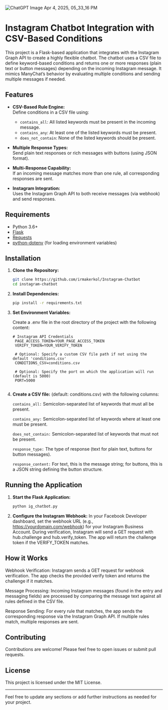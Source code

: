 
![ChatGPT Image Apr 4, 2025, 05_33_16 PM](https://github.com/user-attachments/assets/6f0b72ad-1c36-42f7-aac4-8b3b7a53f43e)

# Instagram Chatbot Integration with CSV-Based Conditions

This project is a Flask-based application that integrates with the Instagram Graph API to create a highly flexible chatbot. The chatbot uses a CSV file to define keyword-based conditions and returns one or more responses (plain text or button messages) depending on the incoming Instagram message. It mimics ManyChat’s behavior by evaluating multiple conditions and sending multiple messages if needed.

## Features

- **CSV-Based Rule Engine:**  
  Define conditions in a CSV file using:
  - `contains_all`: All listed keywords must be present in the incoming message.
  - `contains_any`: At least one of the listed keywords must be present.
  - `does_not_contain`: None of the listed keywords should be present.
  
- **Multiple Response Types:**  
  Send plain text responses or rich messages with buttons (using JSON format).

- **Multi-Response Capability:**  
  If an incoming message matches more than one rule, all corresponding responses are sent.

- **Instagram Integration:**  
  Uses the Instagram Graph API to both receive messages (via webhook) and send responses.

## Requirements

- Python 3.6+
- [Flask](https://flask.palletsprojects.com/)
- [Requests](https://docs.python-requests.org/)
- [python-dotenv](https://github.com/theskumar/python-dotenv) (for loading environment variables)

## Installation

1. **Clone the Repository:**

   ```bash
   git clone https://github.com/irmakerkol/Instagram-Chatbot
   cd instagram-chatbot
   
2. **Install Dependencies:**

   ```bash
   pip install -r requirements.txt

3. **Set Environment Variables:**

   Create a .env file in the root directory of the project with the following content:

   ```dotenv
   # Instagram API Credentials
    PAGE_ACCESS_TOKEN=YOUR_PAGE_ACCESS_TOKEN
    VERIFY_TOKEN=YOUR_VERIFY_TOKEN
    
    # Optional: Specify a custom CSV file path if not using the default 'conditions.csv'
    CONDITIONS_CSV=conditions.csv
    
    # Optional: Specify the port on which the application will run (default is 5000)
    PORT=5000

   
4. **Create a CSV file:**
    (default: conditions.csv) with the following columns:

    `contains_all:` Semicolon-separated list of keywords that must all be present.

    `contains_any:` Semicolon-separated list of keywords where at least one must be present.

    `does_not_contain:` Semicolon-separated list of keywords that must not be present.

    `response_type:` The type of response (text for plain text, buttons for button messages).

    `response_content:` For text, this is the message string; for buttons, this is a JSON string defining the button structure.


## Running the Application

  1. **Start the Flask Application:**

     ```bash
     python ig_chatbot.py
     
  2. **Configure the Instagram Webhook:**
     In your Facebook Developer dashboard, set the webhook URL (e.g., https://yourdomain.com/webhook) for your Instagram Business Account.
     During verification, Instagram will send a GET request with hub.challenge and hub.verify_token.
     The app will return the challenge token if the VERIFY_TOKEN matches.

## How it Works
  Webhook Verification:
  Instagram sends a GET request for webhook verification. The app checks the provided verify token and returns the challenge if it matches.
  
  Message Processing:
  Incoming Instagram messages (found in the entry and messaging fields) are processed by comparing the message text against all rules defined in the CSV file.
  
  Response Sending:
  For every rule that matches, the app sends the corresponding response via the Instagram Graph API. If multiple rules match, multiple responses are sent.


## Contributing
Contributions are welcome! Please feel free to open issues or submit pull requests.


## License
This project is licensed under the MIT License.

---

Feel free to update any sections or add further instructions as needed for your project.

  
